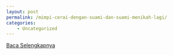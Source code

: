 ```yaml
---
layout: post
permalink: /mimpi-cerai-dengan-suami-dan-suami-menikah-lagi/
categories:
    - Uncategorized
---
```


[Baca Selengkapnya](/09)
